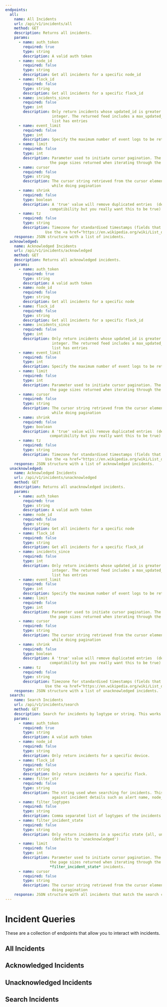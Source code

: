 ```yaml
---
endpoints:
  all:
    name: All Incidents
    url: /api/v1/incidents/all
    method: GET
    description: Returns all incidents.
    params:
      - name: auth_token
        required: true
        type: string
        description: A valid auth token
      - name: node_id
        required: false
        type: string
        description: Get all incidents for a specific node_id
      - name: flock_id
        required: false
        type: string
        description: Get all incidents for a specific flock_id
      - name: incidents_since
        required: false
        type: int
        description: Only return incidents whose updated_id is greater than this
                     integer. The returned feed includes a max_updated_id field if the incident
                     list has entries
      - name: event_limit
        required: false
        type: int
        description: Specify the maximum number of event logs to be returned with the incident     
      - name: limit
        required: false
        type: int
        description: Parameter used to initiate cursor pagination. The limit is used to specify
                    the page sizes returned when iterating through the pages representing all incidents
      - name: cursor
        required: false
        type: string
        description: The cursor string retrieved from the cursor element returned along with a page
                     while doing pagination
      - name: shrink
        required: false
        type: boolean
        description: A 'true' value will remove duplicated entries  (defaults to 'false' for backwards
                    compatibility but you really want this to be true)
      - name: tz
        required: false
        type: string
        description: Timezone for standardised timestamps (fields that end in "_std").
                  Use the <a href="https://en.wikipedia.org/wiki/List_of_tz_database_time_zones" target="_blank">pytz names</a> to specify the timezone
    response: JSON structure with a list of incidents.
  acknowledged:
    name: Acknowledged Incidents
    url: /api/v1/incidents/acknowledged
    method: GET
    description: Returns all acknowledged incidents.
    params:
      - name: auth_token
        required: true
        type: string
        description: A valid auth token
      - name: node_id
        required: false
        type: string
        description: Get all incidents for a specific node
      - name: flock_id
        required: false
        type: string
        description: Get all incidents for a specific flock_id
      - name: incidents_since
        required: false
        type: int
        description: Only return incidents whose updated_id is greater than this
                     integer. The returned feed includes a max_updated_id field if the incident
                     list has entries
      - name: event_limit
        required: false
        type: int
        description: Specify the maximum number of event logs to be returned with the incident     
      - name: limit
        required: false
        type: int
        description: Parameter used to initiate cursor pagination. The limit is used to specify
                    the page sizes returned when iterating through the pages representing all incidents
      - name: cursor
        required: false
        type: string
        description: The cursor string retrieved from the cursor element returned along with a page
                     while doing pagination
      - name: shrink
        required: false
        type: boolean
        description: A 'true' value will remove duplicated entries  (defaults to 'false' for backwards
                    compatibility but you really want this to be true)
      - name: tz
        required: false
        type: string
        description: Timezone for standardised timestamps (fields that end in "_std").
                  Use the <a href="https://en.wikipedia.org/wiki/List_of_tz_database_time_zones" target="_blank">pytz names</a> to specify the timezone
    response: JSON structure with a list of acknowledged incidents.
  unacknowledged:
    name: Acknowledged Incidents
    url: /api/v1/incidents/unacknowledged
    method: GET
    description: Returns all unacknowledged incidents.
    params:
      - name: auth_token
        required: true
        type: string
        description: A valid auth token
      - name: node_id
        required: false
        type: string
        description: Get all incidents for a specific node
      - name: flock_id
        required: false
        type: string
        description: Get all incidents for a specific flock_id
      - name: incidents_since
        required: false
        type: int
        description: Only return incidents whose updated_id is greater than this
                     integer. The returned feed includes a max_updated_id field if the incident
                     list has entries
      - name: event_limit
        required: false
        type: int
        description: Specify the maximum number of event logs to be returned with the incident     
      - name: limit
        required: false
        type: int
        description: Parameter used to initiate cursor pagination. The limit is used to specify
                    the page sizes returned when iterating through the pages representing all incidents
      - name: cursor
        required: false
        type: string
        description: The cursor string retrieved from the cursor element returned along with a page
                     while doing pagination
      - name: shrink
        required: false
        type: boolean
        description: A 'true' value will remove duplicated entries  (defaults to 'false' for backwards
                    compatibility but you really want this to be true)
      - name: tz
        required: false
        type: string
        description: Timezone for standardised timestamps (fields that end in "_std").
                  Use the <a href="https://en.wikipedia.org/wiki/List_of_tz_database_time_zones" target="_blank">pytz names</a> to specify the timezone
    response: JSON structure with a list of unacknowledged incidents.
  search:
    name: Search Incidents
    url: /api/v1/incidents/search
    method: GET
    description: Search for incidents by logtype or string. This works with pagination.
    params:
      - name: auth_token
        required: true
        type: string
        description: A valid auth token
      - name: node_id
        required: false
        type: string
        description: Only return incidents for a specific device.
      - name: flock_id
        required: false
        type: string
        description: Only return incidents for a specific flock.
      - name: filter_str
        required: false
        type: string
        description: The string used when searching for incidents. This string will attempt to match
                     against incident details such as alert name, node_id, source IP, and destination IP
      - name: filter_logtypes
        required: false
        type: string
        description: Comma separated list of logtypes of the incidents to be returned
      - name: filter_incident_state
        required: false
        type: string
        description: Only return incidents in a specific state {all, unacknowledged, acknowledged}.
                     (defaults to 'unacknowledged')   
      - name: limit
        required: false
        type: int
        description: Parameter used to initiate cursor pagination. The limit is used to specify
                    the page sizes returned when iterating through the pages representing all
                    *filter_incident_state* incidents.
      - name: cursor
        required: false
        type: string
        description: The cursor string retrieved from the cursor element returned along with a page while
                     doing pagination
    response: JSON structure with all incidents that match the search criteria.
---
```


# Incident Queries

These are a collection of endpoints that allow you to interact with incidents.

<APIEndpoints :endpoints="$page.frontmatter.endpoints" :path="$page.regularPath"/>

## All Incidents

<APIDetails :endpoint="$page.frontmatter.endpoints.all"/>

## Acknowledged Incidents

<APIDetails :endpoint="$page.frontmatter.endpoints.acknowledged"/>

## Unacknowledged Incidents

<APIDetails :endpoint="$page.frontmatter.endpoints.unacknowledged"/>

## Search Incidents

<APIDetails :endpoint="$page.frontmatter.endpoints.search"/>
